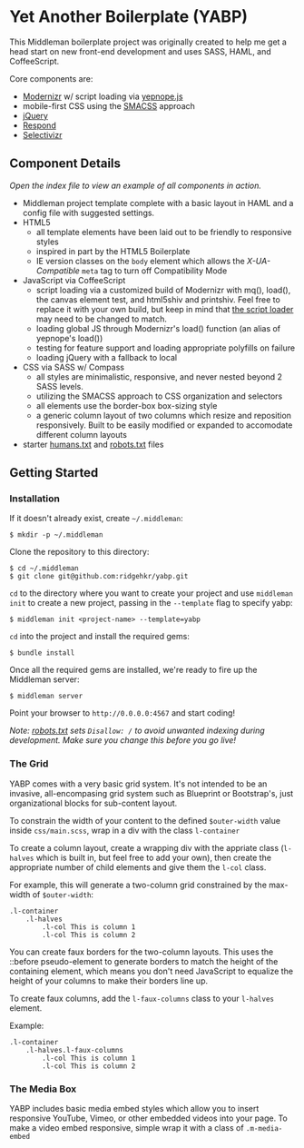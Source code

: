 Yet Another Boilerplate (YABP)
====

This Middleman boilerplate project was originally created to help me get a head start on new front-end development and uses SASS, HAML, and CoffeeScript.

Core components are:
* [Modernizr](http://modernizr.com/) w/ script loading via [yepnope.js](http://yepnopejs.com/)
* mobile-first CSS using the [SMACSS](http://smacss.com/) approach
* [jQuery](http://jquery.com/)
* [Respond](https://github.com/scottjehl/Respond)
* [Selectivizr](http://selectivizr.com/)

Component Details
----

*Open the index file to view an example of all components in action.*

* Middleman project template complete with a basic layout in HAML and a config file with suggested settings.
* HTML5
  * all template elements have been laid out to be friendly to responsive styles
  * inspired in part by the HTML5 Boilerplate
  * IE version classes on the ```body``` element which allows the _X-UA-Compatible_ ```meta``` tag to turn off Compatibility Mode
* JavaScript via CoffeeScript
  * script loading via a customized build of Modernizr with mq(), load(), the canvas element test, and html5shiv and printshiv. Feel free to replace it with your own build, but keep in mind that [the script loader](source/js/loader.js.coffee) may need to be changed to match. 
  * loading global JS through Modernizr's load() function (an alias of yepnope's load())
  * testing for feature support and loading appropriate polyfills on failure
  * loading jQuery with a fallback to local
* CSS via SASS w/ Compass
  * all styles are minimalistic, responsive, and never nested beyond 2 SASS levels.
  * utilizing the SMACSS approach to CSS organization and selectors
  * all elements use the border-box box-sizing style
  * a generic column layout of two columns which resize and reposition responsively. Built to be easily modified or expanded to accomodate different column layouts
* starter [humans.txt](source/humans.txt) and [robots.txt](source/robots.txt) files

Getting Started
----

### Installation
If it doesn't already exist, create ```~/.middleman```:
```
$ mkdir -p ~/.middleman
```
Clone the repository to this directory:
```
$ cd ~/.middleman
$ git clone git@github.com:ridgehkr/yabp.git
```

```cd``` to the directory where you want to create your project and use ```middleman init``` to create a new project, passing in the ```--template``` flag to specify yabp:
```
$ middleman init <project-name> --template=yabp
```

```cd``` into the project and install the required gems:
```
$ bundle install
```

Once all the required gems are installed, we're ready to fire up the Middleman server:
```
$ middleman server
```

Point your browser to ```http://0.0.0.0:4567``` and start coding!

_Note: [robots.txt](source/robots.txt) sets ```Disallow: /``` to avoid unwanted indexing during development. Make sure you change this before you go live!_

### The Grid
YABP comes with a very basic grid system. It's not intended to be an invasive, all-encompasing grid system such as Blueprint or Bootstrap's, just organizational blocks for sub-content layout.

To constrain the width of your content to the defined ```$outer-width``` value inside ```css/main.scss```, wrap in a div with the class ```l-container```

To create a column layout, create a wrapping div with the appriate class (```l-halves``` which is built in, but feel free to add your own), then create the appropriate number of child elements and give them the ```l-col``` class.

For example, this will generate a two-column grid constrained by the max-width of ```$outer-width```:
```haml
.l-container
    .l-halves
        .l-col This is column 1
        .l-col This is column 2
```

You can create faux borders for the two-column layouts. This uses the ::before pseudo-element to generate borders to match the height of the containing element, which means you don't need JavaScript to equalize the height of your columns to make their borders line up.

To create faux columns, add the ```l-faux-columns``` class to your ```l-halves``` element. 

Example:
```haml
.l-container
    .l-halves.l-faux-columns
        .l-col This is column 1
        .l-col This is column 2
```

### The Media Box
YABP includes basic media embed styles which allow you to insert responsive YouTube, Vimeo, or other embedded videos into your page. To make a video embed responsive, simple wrap it with a class of ```.m-media-embed```
